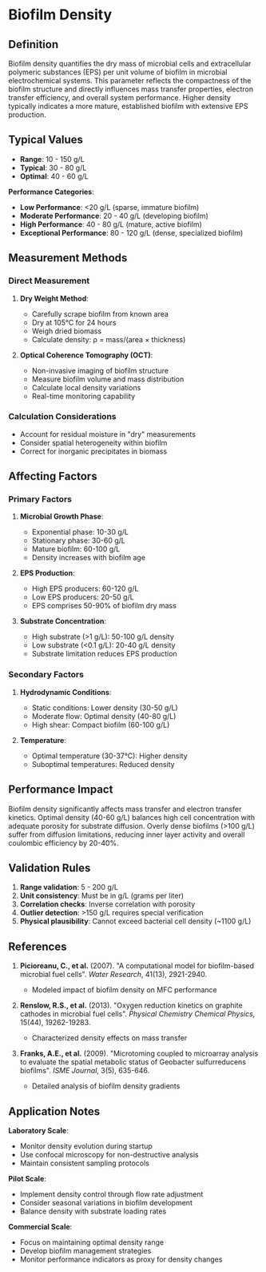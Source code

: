<!--
Parameter ID: biofilm_density
Category: biological
Generated: 2025-01-16T10:26:00.000Z
-->

# Biofilm Density

## Definition

Biofilm density quantifies the dry mass of microbial cells and extracellular
polymeric substances (EPS) per unit volume of biofilm in microbial
electrochemical systems. This parameter reflects the compactness of the biofilm
structure and directly influences mass transfer properties, electron transfer
efficiency, and overall system performance. Higher density typically indicates a
more mature, established biofilm with extensive EPS production.

## Typical Values

- **Range**: 10 - 150 g/L
- **Typical**: 30 - 80 g/L
- **Optimal**: 40 - 60 g/L

**Performance Categories**:

- **Low Performance**: <20 g/L (sparse, immature biofilm)
- **Moderate Performance**: 20 - 40 g/L (developing biofilm)
- **High Performance**: 40 - 80 g/L (mature, active biofilm)
- **Exceptional Performance**: 80 - 120 g/L (dense, specialized biofilm)

## Measurement Methods

### Direct Measurement

1. **Dry Weight Method**:

   - Carefully scrape biofilm from known area
   - Dry at 105°C for 24 hours
   - Weigh dried biomass
   - Calculate density: ρ = mass/(area × thickness)

2. **Optical Coherence Tomography (OCT)**:
   - Non-invasive imaging of biofilm structure
   - Measure biofilm volume and mass distribution
   - Calculate local density variations
   - Real-time monitoring capability

### Calculation Considerations

- Account for residual moisture in "dry" measurements
- Consider spatial heterogeneity within biofilm
- Correct for inorganic precipitates in biomass

## Affecting Factors

### Primary Factors

1. **Microbial Growth Phase**:

   - Exponential phase: 10-30 g/L
   - Stationary phase: 30-60 g/L
   - Mature biofilm: 60-100 g/L
   - Density increases with biofilm age

2. **EPS Production**:

   - High EPS producers: 60-120 g/L
   - Low EPS producers: 20-50 g/L
   - EPS comprises 50-90% of biofilm dry mass

3. **Substrate Concentration**:
   - High substrate (>1 g/L): 50-100 g/L density
   - Low substrate (<0.1 g/L): 20-40 g/L density
   - Substrate limitation reduces EPS production

### Secondary Factors

1. **Hydrodynamic Conditions**:

   - Static conditions: Lower density (30-50 g/L)
   - Moderate flow: Optimal density (40-80 g/L)
   - High shear: Compact biofilm (60-100 g/L)

2. **Temperature**:
   - Optimal temperature (30-37°C): Higher density
   - Suboptimal temperatures: Reduced density

## Performance Impact

Biofilm density significantly affects mass transfer and electron transfer
kinetics. Optimal density (40-60 g/L) balances high cell concentration with
adequate porosity for substrate diffusion. Overly dense biofilms (>100 g/L)
suffer from diffusion limitations, reducing inner layer activity and overall
coulombic efficiency by 20-40%.

## Validation Rules

1. **Range validation**: 5 - 200 g/L
2. **Unit consistency**: Must be in g/L (grams per liter)
3. **Correlation checks**: Inverse correlation with porosity
4. **Outlier detection**: >150 g/L requires special verification
5. **Physical plausibility**: Cannot exceed bacterial cell density (~1100 g/L)

## References

1. **Picioreanu, C., et al.** (2007). "A computational model for biofilm-based
   microbial fuel cells". _Water Research_, 41(13), 2921-2940.

   - Modeled impact of biofilm density on MFC performance

2. **Renslow, R.S., et al.** (2013). "Oxygen reduction kinetics on graphite
   cathodes in microbial fuel cells". _Physical Chemistry Chemical Physics_,
   15(44), 19262-19283.

   - Characterized density effects on mass transfer

3. **Franks, A.E., et al.** (2009). "Microtoming coupled to microarray analysis
   to evaluate the spatial metabolic status of Geobacter sulfurreducens
   biofilms". _ISME Journal_, 3(5), 635-646.
   - Detailed analysis of biofilm density gradients

## Application Notes

**Laboratory Scale**:

- Monitor density evolution during startup
- Use confocal microscopy for non-destructive analysis
- Maintain consistent sampling protocols

**Pilot Scale**:

- Implement density control through flow rate adjustment
- Consider seasonal variations in biofilm development
- Balance density with substrate loading rates

**Commercial Scale**:

- Focus on maintaining optimal density range
- Develop biofilm management strategies
- Monitor performance indicators as proxy for density changes
